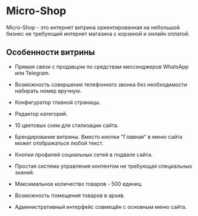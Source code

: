 # Micro-Shop #

Micro-Shop - это интернет витрина ориентированная на небольшой бизнес не требующий интернет магазина с корзиной и онлайн оплатой.

## Особенности витрины ##

* Прямая связи с продавцом по средствам мессенджеров WhatsApp или Telegram.

* Возможность совершения телефонного звонка без необходимости набирать номер вручную.

* Конфигуратор главной страницы.

* Редактор категорий.

* 10 цветовых схем для стилизации сайта.

* Брендирование витрины. Вместо кнопки "Главная" в меню сайта может отображаться любой текст.

* Кнопки профилей социальных сетей в подвале сайта.

* Простая система управления контентом не требующая специальных знаний.

* Максимальное количество товаров - 500 единиц.

* Возможность помещения товаров в архив.

* Административный интерфейс совмещён с основным меню сайта.
